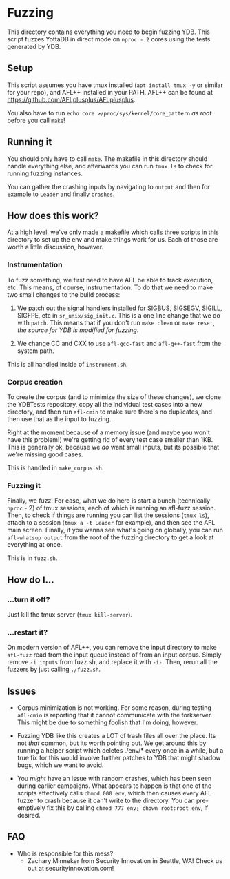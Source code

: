 # Fuzzing

This directory contains everything you need to begin fuzzing YDB.  This script fuzzes YottaDB in direct mode on `nproc - 2` cores using the tests generated by YDB.

## Setup

This script assumes you have tmux installed (`apt install tmux -y` or similar for your repo), and AFL++ installed in your PATH.  AFL++ can be found at https://github.com/AFLplusplus/AFLplusplus.

You also have to run `echo core >/proc/sys/kernel/core_pattern` *as root* before you call `make`!

## Running it

You should only have to call `make`.  The makefile in this directory should handle everything else, and afterwards you can run `tmux ls` to check for running fuzzing instances.

You can gather the crashing inputs by navigating to `output` and then for example to `Leader` and finally `crashes`.

## How does this work?

At a high level, we've only made a makefile which calls three scripts in this directory to set up the env and make things work for us.  Each of those are worth a little discussion, however.

### Instrumentation

To fuzz something, we first need to have AFL be able to track execution, etc.  This means, of course, instrumentation.  To do that we need to make two small changes to the build process:

1. We patch out the signal handlers installed for SIGBUS, SIGSEGV, SIGILL, SIGFPE, etc in `sr_unix/sig_init.c`.  This is a one line change that we do with `patch`.  This means that if you don't run `make clean` or `make reset`, _the source for YDB is modified for fuzzing_.

2. We change CC and CXX to use `afl-gcc-fast` and `afl-g++-fast` from the system path.

This is all handled inside of `instrument.sh`.

### Corpus creation

To create the corpus (and to minimize the size of these changes), we clone the YDBTests repository, copy all the individual test cases into a new directory, and then run `afl-cmin` to make sure there's no duplicates, and then use that as the input to fuzzing.

Right at the moment because of a memory issue (and maybe you won't have this problem!) we're getting rid of every test case smaller than 1KB.  This is generally ok, because we _do_ want small inputs, but its possible that we're missing good cases.

This is handled in `make_corpus.sh`.

### Fuzzing it

Finally, we fuzz!  For ease, what we do here is start a bunch (technically `nproc` - 2) of tmux sessions, each of which is running an afl-fuzz session.  Then, to check if things are running you can list the sessions (`tmux ls`), attach to a session (`tmux a -t Leader` for example), and then see the AFL main screen.  Finally, if you wanna see what's going on globally, you can run `afl-whatsup output` from the root of the fuzzing directory to get a look at everything at once.

This is in `fuzz.sh`.

## How do I...

### ...turn it off?

Just kill the tmux server (`tmux kill-server`).

### ...restart it?

On modern version of AFL++, you can remove the input directory to make `afl-fuzz` read from the input queue instead of from an input corpus.  Simply remove `-i inputs` from fuzz.sh, and replace it with `-i-`.  Then, rerun all the fuzzers by just calling `./fuzz.sh`.

## Issues

- Corpus minimization is not working.  For some reason, during testing `afl-cmin` is reporting that it cannot communicate with the forkserver.  This might be due to something foolish that I'm doing, however.

- Fuzzing YDB like this creates a LOT of trash files all over the place.  Its not _that_ common, but its worth pointing out.  We get around this by running a helper script which deletes ./env/\* every once in a while, but a true fix for this would involve further patches to YDB that might shadow bugs, which we want to avoid.

- You _might_ have an issue with random crashes, which has been seen during earlier campaigns.  What appears to happen is that one of the scripts effectively calls `chmod 000 env`, which then causes every AFL fuzzer to crash because it can't write to the directory.  You can pre-emptively fix this by calling `chmod 777 env; chown root:root env`, if desired.

## FAQ

- Who is responsible for this mess?
  - Zachary Minneker from Security Innovation in Seattle, WA! Check us out at securityinnovation.com!
